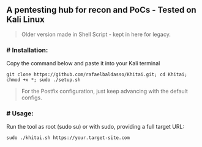 ## A pentesting hub for recon and PoCs - Tested on Kali Linux

> Older version made in Shell Script - kept in here for legacy.
  
### # Installation:  
Copy the command below and paste it into your Kali terminal
```
git clone https://github.com/rafaelbaldasso/Khitai.git; cd Khitai; chmod +x *; sudo ./setup.sh
```
  
> For the Postfix configuration, just keep advancing with the default configs.  

### # Usage:  
Run the tool as root (sudo su) or with sudo, providing a full target URL:  
```
sudo ./khitai.sh https://your.target-site.com
```
